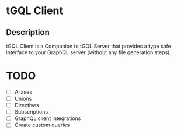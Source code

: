 # tGQL Client

## Description

tGQL Client is a Companion to tGQL Server that provides a type safe interface to your GraphQL server (without any file generation steps).

# TODO

- [ ] Aliases
- [ ] Unions
- [ ] Directives
- [ ] Subscriptions
- [ ] GraphQL client integrations
- [ ] Create custom queries
